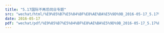 ```yaml
---
title: "5.17国际不再恐同日专题"
src: "wechat/html/%E9%85%B7%E5%84%BF%E8%AE%BA%E5%9D%9B_2016-05-17_5.17%E5%9B%BD%E9%99%85%E4%B8%8D%E5%86%8D%E6%81%90%E5%90%8C%E6%97%A5%E4%B8%93%E9%A2%98.html"
date: 2016-05-17
pdf: "wechat/pdf/%E9%85%B7%E5%84%BF%E8%AE%BA%E5%9D%9B_2016-05-17_5.17%E5%9B%BD%E9%99%85%E4%B8%8D%E5%86%8D%E6%81%90%E5%90%8C%E6%97%A5%E4%B8%93%E9%A2%98.pdf"
---
```

